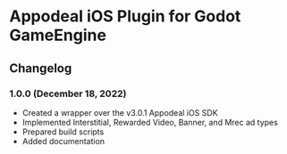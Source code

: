 # Appodeal iOS Plugin for Godot GameEngine

## Changelog

### 1.0.0 (December 18, 2022)

+ Created a wrapper over the v3.0.1 Appodeal iOS SDK
+ Implemented Interstitial, Rewarded Video, Banner, and Mrec ad types
+ Prepared build scripts
+ Added documentation
